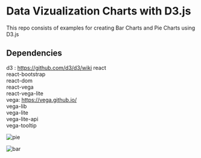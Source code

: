 # Data Vizualization Charts with D3.js

This repo consists of examples for creating Bar Charts and Pie Charts using D3.js 

## Dependencies

d3 : https://github.com/d3/d3/wiki 
react <br />
react-bootstrap <br />
react-dom <br />
react-vega <br />
react-vega-lite <br />
vega: https://vega.github.io/ <br />
vega-lib <br />
vega-lite <br />
vega-lite-api <br />
vega-tooltip <br />

![pie](https://github.com/guitmonk-1290/Charts/assets/104564065/f2046dc2-7a40-4975-923c-b45af0689850)

![bar](https://github.com/guitmonk-1290/Charts/assets/104564065/b7cb2f8a-3369-48a9-b46c-3ad141c9ff9d)
